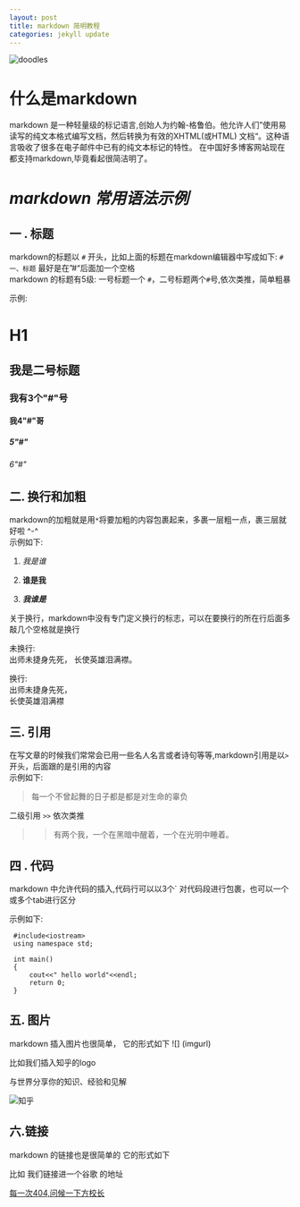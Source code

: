 ```yaml
---
layout: post
title: markdown 简明教程
categories: jekyll update
---
```


![doodles](https://www.google.com/logos/doodles/2016/teachers-day-2016-us-6296626244091904.2-hp2x.gif)

# **什么是markdown**

markdown 是一种轻量级的标记语言,创始人为约翰-格鲁伯。他允许人们”使用易读写的纯文本格式编写文档，然后转换为有效的XHTML(或HTML)
文档“。这种语言吸收了很多在电子邮件中已有的纯文本标记的特性。
在中国好多博客网站现在都支持markdown,毕竟看起很简洁明了。

# *markdown 常用语法示例*


## **一 . 标题** 

markdown的标题以 `#` 开头，比如上面的标题在markdown编辑器中写成如下:   `# 一、标题`  最好是在”#“后面加一个空格     
markdown 的标题有5级:  一号标题一个 `#`，二号标题两个`#`号,依次类推，简单粗暴     

示例:
      
# H1

## 我是二号标题     

### 我有3个"#"号 

#### 我4"#"哥  

##### 5"#"

###### 6"#" 



## **二. 换行和加粗**
       
      	   
markdown的加粗就是用`*`将要加粗的内容包裹起来，多裹一层粗一点，裹三层就好啦 ^-^    
示例如下:       

1.  *我是谁*  
  	
2.  **谁是我**     
   
3. ***我谁是***       

	
	  
关于换行，markdown中没有专门定义换行的标志，可以在要换行的所在行后面多敲几个空格就是换行   
   
   未换行:  
   出师未捷身先死，
   长使英雄泪满襟。  
                 
	              
   换行:                          
   出师未捷身先死，        
   长使英雄泪满襟       

## **三. 引用**

在写文章的时候我们常常会已用一些名人名言或者诗句等等,markdown引用是以`>` 开头，后面跟的是引用的内容   
示例如下:   

>  每一个不曾起舞的日子都是都是对生命的辜负

二级引用 `>>`  依次类推   

>> 有两个我，一个在黑暗中醒着，一个在光明中睡着。 

## **四 . 代码**

markdown 中允许代码的插入,代码行可以以3个` 对代码段进行包裹，也可以一个或多个tab进行区分  

示例如下:    
     
     #include<iostream>   
     using namespace std;   

     int main()   
     {  
         cout<<" hello world"<<endl;  
         return 0;   
     }  
    
## **五. 图片**   

markdown 插入图片也很简单， 它的形式如下 ![] (imgurl)

比如我们插入知乎的logo  

与世界分享你的知识、经验和见解         


![知乎](http://i.imgur.com/yWWTzQz.png)


## **六.链接**          

markdown 的链接也是很简单的 它的形式如下 [](linkurl)    

比如 我们链接进一个谷歌 的地址       

[每一次404,问候一下方校长](https://www.google.com)      







